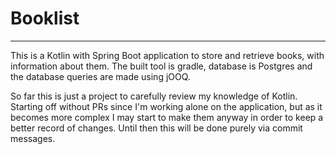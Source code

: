 # Booklist
___

This is a Kotlin with Spring Boot application to store and retrieve books, with information about them. The built tool is gradle, database is Postgres and the database queries are made using jOOQ.

So far this is just a project to carefully review my knowledge of Kotlin. Starting off without PRs since I'm working alone on the application, but as it becomes more complex I may start to make them anyway in order to keep a better record of changes. Until then this will be done purely via commit messages.